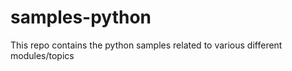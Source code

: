 # samples-python

This repo contains the python samples related to various different modules/topics
